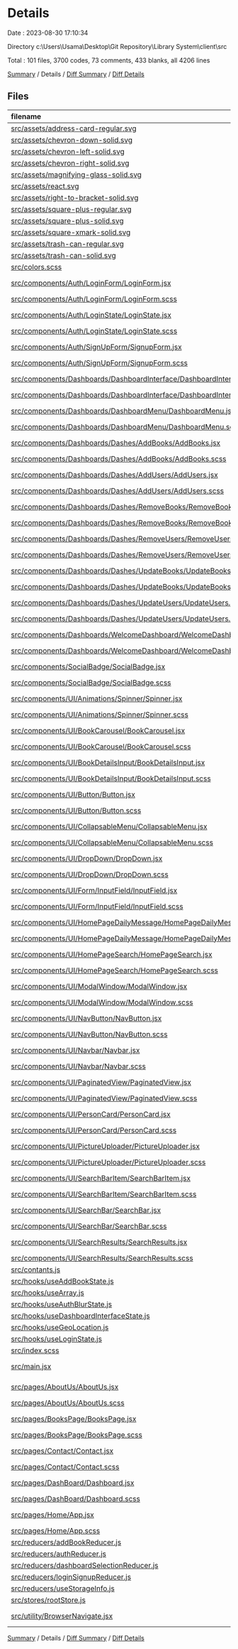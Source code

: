 # Details

Date : 2023-08-30 17:10:34

Directory c:\\Users\\Usama\\Desktop\\Git Repository\\Library System\\client\\src

Total : 101 files,  3700 codes, 73 comments, 433 blanks, all 4206 lines

[Summary](results.md) / Details / [Diff Summary](diff.md) / [Diff Details](diff-details.md)

## Files
| filename | language | code | comment | blank | total |
| :--- | :--- | ---: | ---: | ---: | ---: |
| [src/assets/address-card-regular.svg](/src/assets/address-card-regular.svg) | XML | 1 | 0 | 0 | 1 |
| [src/assets/chevron-down-solid.svg](/src/assets/chevron-down-solid.svg) | XML | 1 | 0 | 0 | 1 |
| [src/assets/chevron-left-solid.svg](/src/assets/chevron-left-solid.svg) | XML | 1 | 0 | 0 | 1 |
| [src/assets/chevron-right-solid.svg](/src/assets/chevron-right-solid.svg) | XML | 1 | 0 | 0 | 1 |
| [src/assets/magnifying-glass-solid.svg](/src/assets/magnifying-glass-solid.svg) | XML | 1 | 0 | 0 | 1 |
| [src/assets/react.svg](/src/assets/react.svg) | XML | 1 | 0 | 0 | 1 |
| [src/assets/right-to-bracket-solid.svg](/src/assets/right-to-bracket-solid.svg) | XML | 1 | 0 | 0 | 1 |
| [src/assets/square-plus-regular.svg](/src/assets/square-plus-regular.svg) | XML | 1 | 0 | 0 | 1 |
| [src/assets/square-plus-solid.svg](/src/assets/square-plus-solid.svg) | XML | 1 | 0 | 0 | 1 |
| [src/assets/square-xmark-solid.svg](/src/assets/square-xmark-solid.svg) | XML | 1 | 0 | 0 | 1 |
| [src/assets/trash-can-regular.svg](/src/assets/trash-can-regular.svg) | XML | 1 | 0 | 0 | 1 |
| [src/assets/trash-can-solid.svg](/src/assets/trash-can-solid.svg) | XML | 1 | 0 | 0 | 1 |
| [src/colors.scss](/src/colors.scss) | SCSS | 5 | 0 | 2 | 7 |
| [src/components/Auth/LoginForm/LoginForm.jsx](/src/components/Auth/LoginForm/LoginForm.jsx) | JavaScript JSX | 94 | 5 | 10 | 109 |
| [src/components/Auth/LoginForm/LoginForm.scss](/src/components/Auth/LoginForm/LoginForm.scss) | SCSS | 176 | 0 | 5 | 181 |
| [src/components/Auth/LoginState/LoginState.jsx](/src/components/Auth/LoginState/LoginState.jsx) | JavaScript JSX | 37 | 6 | 11 | 54 |
| [src/components/Auth/LoginState/LoginState.scss](/src/components/Auth/LoginState/LoginState.scss) | SCSS | 42 | 0 | 1 | 43 |
| [src/components/Auth/SignUpForm/SignupForm.jsx](/src/components/Auth/SignUpForm/SignupForm.jsx) | JavaScript JSX | 57 | 2 | 6 | 65 |
| [src/components/Auth/SignUpForm/SignupForm.scss](/src/components/Auth/SignUpForm/SignupForm.scss) | SCSS | 175 | 2 | 5 | 182 |
| [src/components/Dashboards/DashboardInterface/DashboardInterface.jsx](/src/components/Dashboards/DashboardInterface/DashboardInterface.jsx) | JavaScript JSX | 32 | 1 | 6 | 39 |
| [src/components/Dashboards/DashboardInterface/DashboardInterface.scss](/src/components/Dashboards/DashboardInterface/DashboardInterface.scss) | SCSS | 30 | 1 | 2 | 33 |
| [src/components/Dashboards/DashboardMenu/DashboardMenu.jsx](/src/components/Dashboards/DashboardMenu/DashboardMenu.jsx) | JavaScript JSX | 50 | 1 | 7 | 58 |
| [src/components/Dashboards/DashboardMenu/DashboardMenu.scss](/src/components/Dashboards/DashboardMenu/DashboardMenu.scss) | SCSS | 11 | 0 | 2 | 13 |
| [src/components/Dashboards/Dashes/AddBooks/AddBooks.jsx](/src/components/Dashboards/Dashes/AddBooks/AddBooks.jsx) | JavaScript JSX | 178 | 5 | 15 | 198 |
| [src/components/Dashboards/Dashes/AddBooks/AddBooks.scss](/src/components/Dashboards/Dashes/AddBooks/AddBooks.scss) | SCSS | 198 | 0 | 9 | 207 |
| [src/components/Dashboards/Dashes/AddUsers/AddUsers.jsx](/src/components/Dashboards/Dashes/AddUsers/AddUsers.jsx) | JavaScript JSX | 10 | 0 | 4 | 14 |
| [src/components/Dashboards/Dashes/AddUsers/AddUsers.scss](/src/components/Dashboards/Dashes/AddUsers/AddUsers.scss) | SCSS | 10 | 0 | 1 | 11 |
| [src/components/Dashboards/Dashes/RemoveBooks/RemoveBooks.jsx](/src/components/Dashboards/Dashes/RemoveBooks/RemoveBooks.jsx) | JavaScript JSX | 10 | 0 | 4 | 14 |
| [src/components/Dashboards/Dashes/RemoveBooks/RemoveBooks.scss](/src/components/Dashboards/Dashes/RemoveBooks/RemoveBooks.scss) | SCSS | 10 | 0 | 1 | 11 |
| [src/components/Dashboards/Dashes/RemoveUsers/RemoveUsers.jsx](/src/components/Dashboards/Dashes/RemoveUsers/RemoveUsers.jsx) | JavaScript JSX | 10 | 0 | 4 | 14 |
| [src/components/Dashboards/Dashes/RemoveUsers/RemoveUsers.scss](/src/components/Dashboards/Dashes/RemoveUsers/RemoveUsers.scss) | SCSS | 10 | 0 | 1 | 11 |
| [src/components/Dashboards/Dashes/UpdateBooks/UpdateBooks.jsx](/src/components/Dashboards/Dashes/UpdateBooks/UpdateBooks.jsx) | JavaScript JSX | 16 | 1 | 5 | 22 |
| [src/components/Dashboards/Dashes/UpdateBooks/UpdateBooks.scss](/src/components/Dashboards/Dashes/UpdateBooks/UpdateBooks.scss) | SCSS | 29 | 0 | 1 | 30 |
| [src/components/Dashboards/Dashes/UpdateUsers/UpdateUsers.jsx](/src/components/Dashboards/Dashes/UpdateUsers/UpdateUsers.jsx) | JavaScript JSX | 10 | 0 | 4 | 14 |
| [src/components/Dashboards/Dashes/UpdateUsers/UpdateUsers.scss](/src/components/Dashboards/Dashes/UpdateUsers/UpdateUsers.scss) | SCSS | 10 | 0 | 1 | 11 |
| [src/components/Dashboards/WelcomeDashboard/WelcomeDashboard.jsx](/src/components/Dashboards/WelcomeDashboard/WelcomeDashboard.jsx) | JavaScript JSX | 10 | 0 | 4 | 14 |
| [src/components/Dashboards/WelcomeDashboard/WelcomeDashboard.scss](/src/components/Dashboards/WelcomeDashboard/WelcomeDashboard.scss) | SCSS | 10 | 0 | 1 | 11 |
| [src/components/SocialBadge/SocialBadge.jsx](/src/components/SocialBadge/SocialBadge.jsx) | JavaScript JSX | 17 | 0 | 4 | 21 |
| [src/components/SocialBadge/SocialBadge.scss](/src/components/SocialBadge/SocialBadge.scss) | SCSS | 41 | 0 | 4 | 45 |
| [src/components/UI/Animations/Spinner/Spinner.jsx](/src/components/UI/Animations/Spinner/Spinner.jsx) | JavaScript JSX | 10 | 0 | 4 | 14 |
| [src/components/UI/Animations/Spinner/Spinner.scss](/src/components/UI/Animations/Spinner/Spinner.scss) | SCSS | 33 | 0 | 4 | 37 |
| [src/components/UI/BookCarousel/BookCarousel.jsx](/src/components/UI/BookCarousel/BookCarousel.jsx) | JavaScript JSX | 26 | 0 | 5 | 31 |
| [src/components/UI/BookCarousel/BookCarousel.scss](/src/components/UI/BookCarousel/BookCarousel.scss) | SCSS | 31 | 0 | 1 | 32 |
| [src/components/UI/BookDetailsInput/BookDetailsInput.jsx](/src/components/UI/BookDetailsInput/BookDetailsInput.jsx) | JavaScript JSX | 58 | 6 | 8 | 72 |
| [src/components/UI/BookDetailsInput/BookDetailsInput.scss](/src/components/UI/BookDetailsInput/BookDetailsInput.scss) | SCSS | 41 | 0 | 5 | 46 |
| [src/components/UI/Button/Button.jsx](/src/components/UI/Button/Button.jsx) | JavaScript JSX | 10 | 0 | 3 | 13 |
| [src/components/UI/Button/Button.scss](/src/components/UI/Button/Button.scss) | SCSS | 35 | 0 | 3 | 38 |
| [src/components/UI/CollapsableMenu/CollapsableMenu.jsx](/src/components/UI/CollapsableMenu/CollapsableMenu.jsx) | JavaScript JSX | 34 | 2 | 7 | 43 |
| [src/components/UI/CollapsableMenu/CollapsableMenu.scss](/src/components/UI/CollapsableMenu/CollapsableMenu.scss) | SCSS | 77 | 4 | 6 | 87 |
| [src/components/UI/DropDown/DropDown.jsx](/src/components/UI/DropDown/DropDown.jsx) | JavaScript JSX | 51 | 0 | 10 | 61 |
| [src/components/UI/DropDown/DropDown.scss](/src/components/UI/DropDown/DropDown.scss) | SCSS | 112 | 0 | 6 | 118 |
| [src/components/UI/Form/InputField/InputField.jsx](/src/components/UI/Form/InputField/InputField.jsx) | JavaScript JSX | 58 | 0 | 9 | 67 |
| [src/components/UI/Form/InputField/InputField.scss](/src/components/UI/Form/InputField/InputField.scss) | SCSS | 45 | 0 | 2 | 47 |
| [src/components/UI/HomePageDailyMessage/HomePageDailyMessage.jsx](/src/components/UI/HomePageDailyMessage/HomePageDailyMessage.jsx) | JavaScript JSX | 17 | 0 | 4 | 21 |
| [src/components/UI/HomePageDailyMessage/HomePageDailyMessage.scss](/src/components/UI/HomePageDailyMessage/HomePageDailyMessage.scss) | SCSS | 56 | 0 | 4 | 60 |
| [src/components/UI/HomePageSearch/HomePageSearch.jsx](/src/components/UI/HomePageSearch/HomePageSearch.jsx) | JavaScript JSX | 11 | 2 | 5 | 18 |
| [src/components/UI/HomePageSearch/HomePageSearch.scss](/src/components/UI/HomePageSearch/HomePageSearch.scss) | SCSS | 37 | 0 | 3 | 40 |
| [src/components/UI/ModalWindow/ModalWindow.jsx](/src/components/UI/ModalWindow/ModalWindow.jsx) | JavaScript JSX | 16 | 0 | 4 | 20 |
| [src/components/UI/ModalWindow/ModalWindow.scss](/src/components/UI/ModalWindow/ModalWindow.scss) | SCSS | 86 | 0 | 3 | 89 |
| [src/components/UI/NavButton/NavButton.jsx](/src/components/UI/NavButton/NavButton.jsx) | JavaScript JSX | 18 | 0 | 4 | 22 |
| [src/components/UI/NavButton/NavButton.scss](/src/components/UI/NavButton/NavButton.scss) | SCSS | 53 | 0 | 3 | 56 |
| [src/components/UI/Navbar/Navbar.jsx](/src/components/UI/Navbar/Navbar.jsx) | JavaScript JSX | 90 | 6 | 12 | 108 |
| [src/components/UI/Navbar/Navbar.scss](/src/components/UI/Navbar/Navbar.scss) | SCSS | 82 | 0 | 3 | 85 |
| [src/components/UI/PaginatedView/PaginatedView.jsx](/src/components/UI/PaginatedView/PaginatedView.jsx) | JavaScript JSX | 49 | 1 | 11 | 61 |
| [src/components/UI/PaginatedView/PaginatedView.scss](/src/components/UI/PaginatedView/PaginatedView.scss) | SCSS | 79 | 0 | 3 | 82 |
| [src/components/UI/PersonCard/PersonCard.jsx](/src/components/UI/PersonCard/PersonCard.jsx) | JavaScript JSX | 14 | 0 | 4 | 18 |
| [src/components/UI/PersonCard/PersonCard.scss](/src/components/UI/PersonCard/PersonCard.scss) | SCSS | 35 | 0 | 4 | 39 |
| [src/components/UI/PictureUploader/PictureUploader.jsx](/src/components/UI/PictureUploader/PictureUploader.jsx) | JavaScript JSX | 72 | 2 | 11 | 85 |
| [src/components/UI/PictureUploader/PictureUploader.scss](/src/components/UI/PictureUploader/PictureUploader.scss) | SCSS | 41 | 0 | 2 | 43 |
| [src/components/UI/SearchBarItem/SearchBarItem.jsx](/src/components/UI/SearchBarItem/SearchBarItem.jsx) | JavaScript JSX | 18 | 0 | 5 | 23 |
| [src/components/UI/SearchBarItem/SearchBarItem.scss](/src/components/UI/SearchBarItem/SearchBarItem.scss) | SCSS | 26 | 0 | 4 | 30 |
| [src/components/UI/SearchBar/SearchBar.jsx](/src/components/UI/SearchBar/SearchBar.jsx) | JavaScript JSX | 31 | 1 | 8 | 40 |
| [src/components/UI/SearchBar/SearchBar.scss](/src/components/UI/SearchBar/SearchBar.scss) | SCSS | 66 | 4 | 7 | 77 |
| [src/components/UI/SearchResults/SearchResults.jsx](/src/components/UI/SearchResults/SearchResults.jsx) | JavaScript JSX | 18 | 1 | 4 | 23 |
| [src/components/UI/SearchResults/SearchResults.scss](/src/components/UI/SearchResults/SearchResults.scss) | SCSS | 41 | 0 | 2 | 43 |
| [src/contants.js](/src/contants.js) | JavaScript | 5 | 0 | 2 | 7 |
| [src/hooks/useAddBookState.js](/src/hooks/useAddBookState.js) | JavaScript | 6 | 0 | 3 | 9 |
| [src/hooks/useArray.js](/src/hooks/useArray.js) | JavaScript | 24 | 0 | 7 | 31 |
| [src/hooks/useAuthBlurState.js](/src/hooks/useAuthBlurState.js) | JavaScript | 14 | 0 | 3 | 17 |
| [src/hooks/useDashboardInterfaceState.js](/src/hooks/useDashboardInterfaceState.js) | JavaScript | 6 | 0 | 3 | 9 |
| [src/hooks/useGeoLocation.js](/src/hooks/useGeoLocation.js) | JavaScript | 21 | 0 | 2 | 23 |
| [src/hooks/useLoginState.js](/src/hooks/useLoginState.js) | JavaScript | 6 | 0 | 3 | 9 |
| [src/index.scss](/src/index.scss) | SCSS | 22 | 3 | 7 | 32 |
| [src/main.jsx](/src/main.jsx) | JavaScript JSX | 44 | 4 | 5 | 53 |
| [src/pages/AboutUs/AboutUs.jsx](/src/pages/AboutUs/AboutUs.jsx) | JavaScript JSX | 32 | 1 | 7 | 40 |
| [src/pages/AboutUs/AboutUs.scss](/src/pages/AboutUs/AboutUs.scss) | SCSS | 76 | 0 | 8 | 84 |
| [src/pages/BooksPage/BooksPage.jsx](/src/pages/BooksPage/BooksPage.jsx) | JavaScript JSX | 49 | 2 | 7 | 58 |
| [src/pages/BooksPage/BooksPage.scss](/src/pages/BooksPage/BooksPage.scss) | SCSS | 46 | 0 | 5 | 51 |
| [src/pages/Contact/Contact.jsx](/src/pages/Contact/Contact.jsx) | JavaScript JSX | 60 | 2 | 6 | 68 |
| [src/pages/Contact/Contact.scss](/src/pages/Contact/Contact.scss) | SCSS | 90 | 0 | 6 | 96 |
| [src/pages/DashBoard/Dashboard.jsx](/src/pages/DashBoard/Dashboard.jsx) | JavaScript JSX | 17 | 1 | 5 | 23 |
| [src/pages/DashBoard/Dashboard.scss](/src/pages/DashBoard/Dashboard.scss) | SCSS | 20 | 0 | 2 | 22 |
| [src/pages/Home/App.jsx](/src/pages/Home/App.jsx) | JavaScript JSX | 41 | 3 | 9 | 53 |
| [src/pages/Home/App.scss](/src/pages/Home/App.scss) | SCSS | 51 | 0 | 6 | 57 |
| [src/reducers/addBookReducer.js](/src/reducers/addBookReducer.js) | JavaScript | 58 | 1 | 5 | 64 |
| [src/reducers/authReducer.js](/src/reducers/authReducer.js) | JavaScript | 22 | 0 | 4 | 26 |
| [src/reducers/dashboardSelectionReducer.js](/src/reducers/dashboardSelectionReducer.js) | JavaScript | 43 | 2 | 5 | 50 |
| [src/reducers/loginSignupReducer.js](/src/reducers/loginSignupReducer.js) | JavaScript | 19 | 0 | 4 | 23 |
| [src/reducers/useStorageInfo.js](/src/reducers/useStorageInfo.js) | JavaScript | 21 | 0 | 6 | 27 |
| [src/stores/rootStore.js](/src/stores/rootStore.js) | JavaScript | 15 | 0 | 3 | 18 |
| [src/utility/BrowserNavigate.jsx](/src/utility/BrowserNavigate.jsx) | JavaScript JSX | 15 | 1 | 7 | 23 |

[Summary](results.md) / Details / [Diff Summary](diff.md) / [Diff Details](diff-details.md)